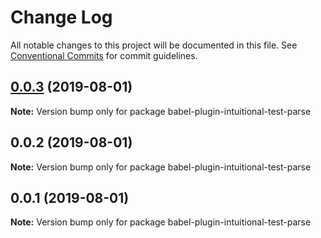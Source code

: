# Change Log

All notable changes to this project will be documented in this file.
See [Conventional Commits](https://conventionalcommits.org) for commit guidelines.

## [0.0.3](https://github.com/imcuttle/intuitional-test/compare/v0.0.2...v0.0.3) (2019-08-01)

**Note:** Version bump only for package babel-plugin-intuitional-test-parse

## 0.0.2 (2019-08-01)

**Note:** Version bump only for package babel-plugin-intuitional-test-parse

## 0.0.1 (2019-08-01)

**Note:** Version bump only for package babel-plugin-intuitional-test-parse
